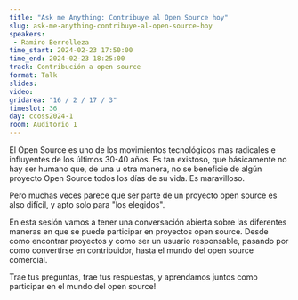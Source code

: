 ```yaml
---
title: "Ask me Anything: Contribuye al Open Source hoy"
slug: ask-me-anything-contribuye-al-open-source-hoy
speakers:
 - Ramiro Berrelleza
time_start: 2024-02-23 17:50:00
time_end: 2024-02-23 18:25:00
track: Contribución a open source
format: Talk
slides: 
video: 
gridarea: "16 / 2 / 17 / 3"
timeslot: 36
day: ccoss2024-1
room: Auditorio 1
---
```


El Open Source es uno de los movimientos tecnológicos mas radicales e influyentes de los últimos 30-40 años. Es tan existoso, que básicamente no hay ser humano que, de una u otra manera, no se beneficie de algún proyecto Open Source todos los días de su vida. Es maravilloso. 
 
Pero muchas veces parece que ser parte de un proyecto open source es also difícil, y apto solo para "los elegidos". 
  
En esta sesión vamos a tener una conversación abierta sobre las diferentes maneras en que se puede participar en proyectos open source. Desde como encontrar proyectos y como ser un usuario responsable, pasando por como convertirse en contribuidor, hasta el mundo del open source comercial. 
 
Trae tus preguntas, trae tus respuestas, y aprendamos juntos como participar en el mundo del open source!